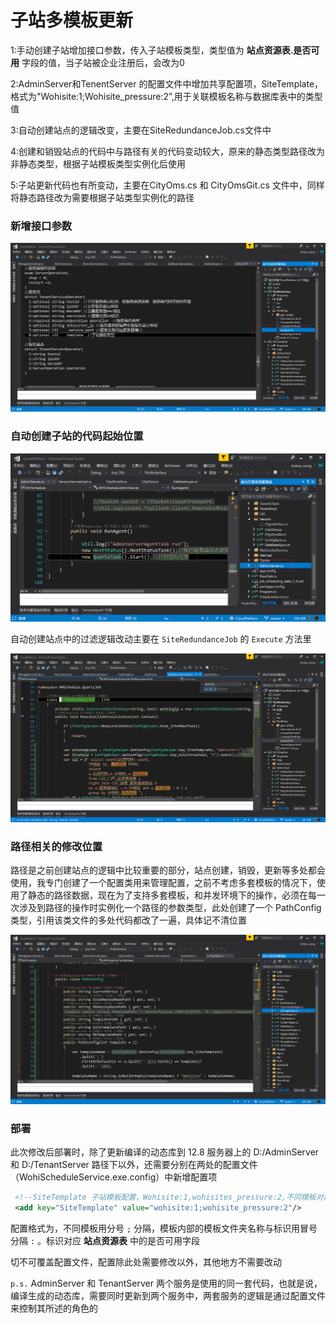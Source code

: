 # 子站多模板更新

1:手动创建子站增加接口参数，传入子站模板类型，类型值为 **站点资源表.是否可用**  字段的值，当子站被企业注册后，会改为0 

2:AdminServer和TenentServer 的配置文件中增加共享配置项，SiteTemplate，格式为"Wohisite:1;Wohisite_pressure:2”,用于关联模板名称与数据库表中的类型值 

3:自动创建站点的逻辑改变，主要在SiteRedundanceJob.cs文件中 

4:创建和销毁站点的代码中与路径有关的代码变动较大，原来的静态类型路径改为非静态类型，根据子站模板类型实例化后使用 

5:子站更新代码也有所变动，主要在CityOms.cs 和  CityOmsGit.cs 文件中，同样将静态路径改为需要根据子站类型实例化的路径

### 新增接口参数

![1544346868462](./子站多模板更新/1544346868462.png)

### 自动创建子站的代码起始位置

![1544346026003](./子站多模板更新/1544346026003.png)

自动创建站点中的过滤逻辑改动主要在 `SiteRedundanceJob` 的 `Execute` 方法里

![](./子站多模板更新/1544346992373.png)



### 路径相关的修改位置

路径是之前创建站点的逻辑中比较重要的部分，站点创建，销毁，更新等多处都会使用，我专门创建了一个配置类用来管理配置，之前不考虑多套模板的情况下，使用了静态的路径数据，现在为了支持多套模板，和并发环境下的操作，必须在每一次涉及到路径的操作时实例化一个路径的参数类型，此处创建了一个 PathConfig类型，引用该类文件的多处代码都改了一遍，具体记不清位置

![1544347237689](./子站多模板更新/1544347237689.png)



### 部署

此次修改后部署时，除了更新编译的动态库到 12.8 服务器上的 D:/AdminServer 和 D:/TenantServer 路径下以外，还需要分别在两处的配置文件（WohiScheduleService.exe.config）中新增配置项

```xml
 <!--SiteTemplate 子站模板配置，Wohisite:1,wohisites_pressure:2,不同模板对应站点资源表中“是否可用”的不同状态，默认只有wohisite:1-->
 <add key="SiteTemplate" value="wohisite:1;wohisite_pressure:2"/>
```

配置格式为，不同模板用分号 `;` 分隔，模板内部的模板文件夹名称与标识用冒号分隔 `:` 。标识对应 **站点资源表** 中的是否可用字段

切不可覆盖配置文件，配置除此处需要修改以外，其他地方不需要改动

`p.s.` AdminServer 和 TenantServer 两个服务是使用的同一套代码，也就是说，编译生成的动态库，需要同时更新到两个服务中，两套服务的逻辑是通过配置文件来控制其所述的角色的